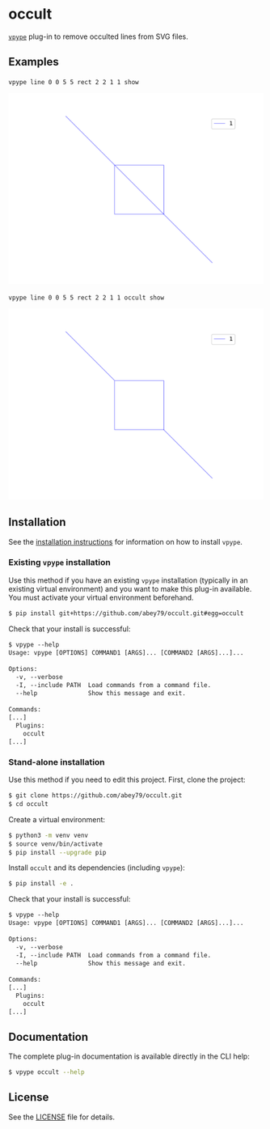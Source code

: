 # occult

[`vpype`](https://github.com/abey79/vpype) plug-in to remove occulted lines from SVG files.


## Examples

`vpype line 0 0 5 5 rect 2 2 1 1 show`

![example1](img/example1.png)


`vpype line 0 0 5 5 rect 2 2 1 1 occult show`

![example2](img/example2.png)



## Installation

See the [installation instructions](https://github.com/abey79/vpype#installation) for information on how
to install `vpype`.


### Existing `vpype` installation

Use this method if you have an existing `vpype` installation (typically in an existing virtual environment) and you
want to make this plug-in available. You must activate your virtual environment beforehand.

```bash
$ pip install git+https://github.com/abey79/occult.git#egg=occult
```

Check that your install is successful:

```
$ vpype --help
Usage: vpype [OPTIONS] COMMAND1 [ARGS]... [COMMAND2 [ARGS]...]...

Options:
  -v, --verbose
  -I, --include PATH  Load commands from a command file.
  --help              Show this message and exit.

Commands:
[...]
  Plugins:
    occult
[...]
```

### Stand-alone installation

Use this method if you need to edit this project. First, clone the project:

```bash
$ git clone https://github.com/abey79/occult.git
$ cd occult
```

Create a virtual environment:

```bash
$ python3 -m venv venv
$ source venv/bin/activate
$ pip install --upgrade pip
```

Install `occult` and its dependencies (including `vpype`):

```bash
$ pip install -e .
```

Check that your install is successful:

```
$ vpype --help
Usage: vpype [OPTIONS] COMMAND1 [ARGS]... [COMMAND2 [ARGS]...]...

Options:
  -v, --verbose
  -I, --include PATH  Load commands from a command file.
  --help              Show this message and exit.

Commands:
[...]
  Plugins:
    occult
[...]
```


## Documentation

The complete plug-in documentation is available directly in the CLI help:

```bash
$ vpype occult --help
```


## License

See the [LICENSE](LICENSE) file for details.